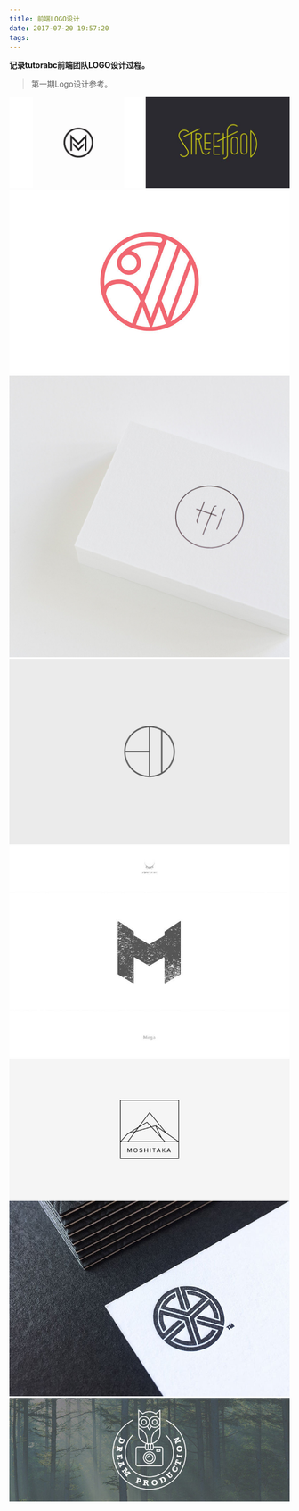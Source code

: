 ```yaml
---
title: 前端LOGO设计
date: 2017-07-20 19:57:20
tags:
---
```


**记录tutorabc前端团队LOGO设计过程。**

<!-- more -->

> 第一期Logo设计参考。

![](/img/fe_logo/1.jpg)
![](/img/fe_logo/2.jpg)
![](/img/fe_logo/3.jpg)
![](/img/fe_logo/4.jpg)
![](/img/fe_logo/5.jpg)
![](/img/fe_logo/6.jpg)
![](/img/fe_logo/7.jpg)
![](/img/fe_logo/8.jpg)

